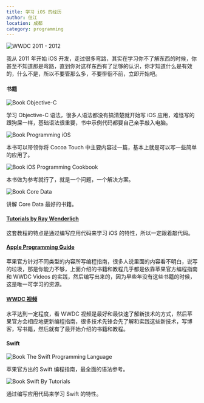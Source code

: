 ```yaml
---
title: 学习 iOS 的经历
author: 但江
location: 成都
category: programming
---
```


![WWDC 2011 - 2012](/images/wwdc-2011-2012.jpg)

我从 2011 年开始 iOS 开发，走过很多弯路，其实在学习你不了解东西的时候，你甚至不知道那是弯路，直到你对这样东西有了足够的认识，你才知道什么是有效的，什么不是，所以不要管那么多，不要徘徊不前，立即开始吧。

#### 书籍

![Book Objective-C](/images/book-objective-c.jpg)

学习 Objective-C 语法，很多人语法都没有搞清楚就开始写 iOS 应用，难怪写的跟狗屎一样，基础语法很重要，书中示例代码都要自己亲手敲入电脑。

![Book Programming iOS](/images/book-programming-ios.jpg)

本书可以带领你将 Cocoa Touch 中主要内容过一篇，基本上就是可以写一些简单的应用了。

![Book iOS Programming Cookbook](/images/book-ios-programming-cookbook.jpg)

本书做为参考就行了，就是一个问题，一个解决方案。

![Book Core Data](/images/book-core-data.jpg)

讲解 Core Data 最好的书籍。

#### [Tutorials by Ray Wenderlich][1]

这套教程的特点是通过编写应用代码来学习 iOS 的特性，所以一定跟着敲代码。

#### [Apple Programming Guide][2]

苹果官方针对不同类型的内容所写编程指南，很多人说里面的内容看不明白，说写的垃圾，那是你能力不够，上面介绍的书籍和教程几乎都是依靠苹果官方编程指南和 WWDC Videos 的实践，然后编写出来的，因为早些年没有这些书籍的时候，这是唯一可学习的资源。

#### [WWDC 视频][3]

水平达到一定程度，看 WWDC 视频是最好和最快速了解新技术的方式，然后苹果官方会相应地更新编程指南，很多技术先锋会先了解和实践这些新技术，写博客，写书籍，然后就有了最开始介绍的书籍和教程。

#### Swift

![Book The Swift Programming Language](/images/book-the-swift-programming-language.jpg)

苹果官方出的 Swift 编程指南，最全面的语法参考。

![Book Swift By Tutorials](/images/book-swift-by-tutorials.jpg)

通过编写应用代码来学习 Swift 的特性。

[1]: http://www.raywenderlich.com/store
[2]: https://developer.apple.com/library/ios/navigation/
[3]: https://developer.apple.com/videos
